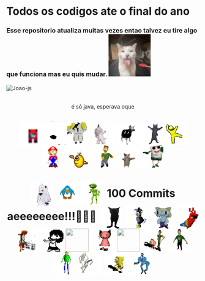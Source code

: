 # Todos os codigos ate o final do ano

<h3>Esse repositorio atualiza muitas vezes entao talvez eu tire algo que funciona mas eu quis mudar. <img height="110" width="110" src="https://github.com/joaoguilherme000/meme/blob/master/bleh.jpg">  </h3>

<div align="center" style="display: inline">
  <img style="display: inline;" align="center" alt="Joao-js" height="75" width="75" src="https://raw.githubusercontent.com/jmnote/z-icons/master/svg/java.svg">
</div>
  <p align="center"><br>é só java, esperava oque</p>

<div style="display: block"><br>
  <div style="display: block" align="center">
    <img align="center" height="60" width="60" src="https://github.com/joaoguilherme000/meme/blob/master/danca.gif">
    <img align="center" height="60" width="60" src="https://github.com/joaoguilherme000/meme/blob/master/danca1.gif">
    <img align="center" height="60" width="60" src="https://github.com/joaoguilherme000/meme/blob/master/danca2.gif">
    <img align="center" height="60" width="60" src="https://github.com/joaoguilherme000/meme/blob/master/danca3.gif">
    <img align="center" height="60" width="60" src="https://github.com/joaoguilherme000/meme/blob/master/danca4.gif">
    <img align="center" height="60" width="60" src="https://github.com/joaoguilherme000/meme/blob/master/danca5.gif">
    <img align="center" height="60" width="60" src="https://github.com/joaoguilherme000/meme/blob/master/danca6.gif">
    <img align="center" height="60" width="60" src="https://github.com/joaoguilherme000/meme/blob/master/danca7.gif">
    <img align="center" height="60" width="60" src="https://github.com/joaoguilherme000/meme/blob/master/danca8.gif">
    <img align="center" height="60" width="60" src="https://github.com/joaoguilherme000/meme/blob/master/danca9.gif">
    <img align="center" height="60" width="60" src="https://github.com/joaoguilherme000/meme/blob/master/danca10.gif">
    <picture><img align="center" height="60" width="60" src="https://github.com/joaoguilherme000/meme/blob/master/danca11.gif"></picture>
  </div>

<h1 align="center">

<picture><img align="center" height="60" width="60" src="https://github.com/joaoguilherme000/meme/blob/master/danca12.gif"></picture>
<picture><img align="center" height="60" width="60" src="https://github.com/joaoguilherme000/meme/blob/master/danca13.gif"></picture>
<picture><img align="center" height="60" width="60" src="https://github.com/joaoguilherme000/meme/blob/master/danca14.gif"></picture>
  100 Commits aeeeeeeee!!!🎉🎉🎉
<picture><img align="center" height="60" width="60" src="https://github.com/joaoguilherme000/meme/blob/master/danca16.gif"></picture>
<picture><img align="center" height="60" width="60" src="https://github.com/joaoguilherme000/meme/blob/master/danca17.gif"></picture>
<picture><img align="center" height="60" width="60" src="https://github.com/joaoguilherme000/meme/blob/master/danca18.gif"></picture>
<picture><img align="center" height="60" width="60" src="https://github.com/joaoguilherme000/meme/blob/master/danca19.gif"></picture>
<picture><img align="center" height="60" width="60" src="https://github.com/joaoguilherme000/meme/blob/master/danca20.gif"></picture>
<picture><img align="center" height="60" width="60" src="https://github.com/joaoguilherme000/meme/blob/master/danca21.gif"></picture>
<picture><img align="center" height="60" width="60" src="https://github.com/joaoguilherme000/meme/blob/master/danca22.gif"></picture>
<picture><img align="center" height="60" width="60" src="https://github.com/joaoguilherme000/meme/blob/master/danca23.gif"></picture>
<picture><img align="center" height="60" width="60" src="https://github.com/joaoguilherme000/meme/blob/master/danca24.gif"></picture>
<picture><img align="center" height="60" width="60" src="https://github.com/joaoguilherme000/meme/blob/master/danca25.gif"></picture>
<picture><img align="center" height="60" width="60" src="https://github.com/joaoguilherme000/meme/blob/master/danca26.gif"></picture>
<picture><img align="center" height="60" width="60" src="https://github.com/joaoguilherme000/meme/blob/master/danca27.gif"></picture>
<picture><img align="center" height="60" width="60" src="https://github.com/joaoguilherme000/meme/blob/master/danca28.gif"></picture>
<picture><img align="center" height="60" width="60" src="https://github.com/joaoguilherme000/meme/blob/master/danca29.gif"></picture>
<picture><img align="center" height="60" width="60" src="https://github.com/joaoguilherme000/meme/blob/master/danca30.gif"></picture>
</h1>
</div>
